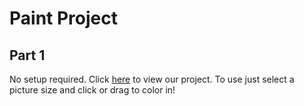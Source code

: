 # Paint Project
## Part 1

No setup required. Click <a href="http://projects.cse.tamu.edu/jr1/Script/main/">here</a> to view our project. To use just select a picture size and click or drag to color in!
